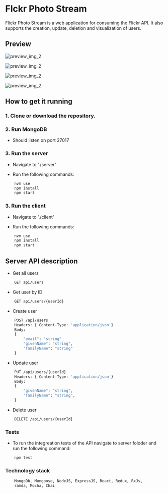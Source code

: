 # Flckr Photo Stream

Flickr Photo Stream is a web application for consuming the Flickr API.
It also supports the creation, update, deletion and visualization of users.

## Preview
![preview_img_2](http://i67.tinypic.com/20unxif.png)

![preview_img_2](http://i63.tinypic.com/ifmyxh.png)

![preview_img_2](http://i68.tinypic.com/se6694.png)

![preview_img_2](http://i66.tinypic.com/9vgivm.png)

## How to get it running

### 1. Clone or download the repository.

### 2. Run MongoDB 
- Should listen on port 27017

### 3. Run the server
- Navigate to './server'

- Run the following commands:

```sh
    nvm use
    npm install
    npm start
``` 

### 3. Run the client
- Navigate to './client'

- Run the following commands:

```sh
    nvm use
    npm install
    npm start
``` 

## Server API description
- Get all users

```sh
    GET api/users
```

- Get user by ID

```sh
    GET api/users/{userId}
```

- Create user

```sh
    POST /api/users
    Headers: { Content-Type: 'application/json'}
    Body:
    {
        "email": "string"
        "givenName": "string",
        "familyName": "string"
    }
```

- Update user

```sh
    PUT /api/users/{userId}
    Headers: { Content-Type: 'application/json'}
    Body:
    {
        "givenName": "string",
        "familyName": "string",
    }
```

- Delete user

```sh
    DELETE /api/users/{userId}
```

### Tests
- To run the integreation tests of the API navigate to server foloder and run the following command:

```sh
    npm test
```

### Technology stack
```sh
    MongoDb, Mongoose, NodeJS, ExpressJS, React, Redux, RxJs,
    ramda, Mocha, Chai
 ```

